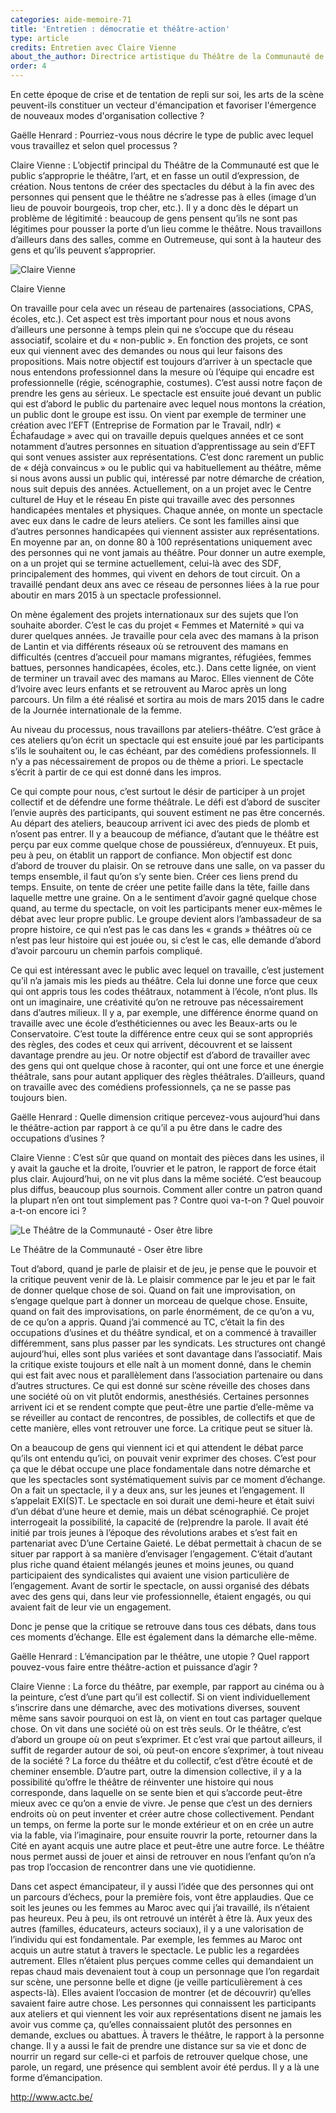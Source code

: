 ```yaml
---
categories: aide-memoire-71
title: 'Entretien : démocratie et théâtre-action'
type: article
credits: Entretien avec Claire Vienne
about_the_author: Directrice artistique du Théâtre de la Communauté de Seraing
order: 4
---
```

En cette époque de crise et de tentation de repli sur soi, les arts de la scène peuvent-ils constituer un vecteur d'émancipation et favoriser l'émergence de nouveaux modes d'organisation collective ?

Gaëlle Henrard : Pourriez-vous nous décrire le type de public avec lequel vous travaillez et selon quel processus ?

Claire Vienne : L’objectif principal du Théâtre de la Communauté est que le public s’approprie le théâtre, l’art, et en fasse un outil d’expression, de création. Nous tentons de créer des spectacles du début à la fin avec des personnes qui pensent que le théâtre ne s’adresse pas à elles (image d’un lieu de pouvoir bourgeois, trop cher, etc.). Il y a donc dès le départ un problème de légitimité : beaucoup de gens pensent qu’ils ne sont pas légitimes pour pousser la porte d’un lieu comme le théâtre. Nous travaillons d’ailleurs dans des salles, comme en Outremeuse, qui sont à la hauteur des gens et qu’ils peuvent s’approprier.

![](/assets/uploads/am71_p.4_entretien.jpg "Claire Vienne")

<span class="img-copyright">Claire Vienne</span>

On travaille pour cela avec un réseau de partenaires (associations, CPAS, écoles, etc.). Cet aspect est très important pour nous et nous avons d’ailleurs une personne à temps plein qui ne s’occupe que du réseau associatif, scolaire et du « non-public ». En fonction des projets, ce sont eux qui viennent avec des demandes ou nous qui leur faisons des propositions. Mais notre objectif est toujours d’arriver à un spectacle que nous entendons professionnel dans la mesure où l’équipe qui encadre est professionnelle (régie, scénographie, costumes). C’est aussi notre façon de prendre les gens au sérieux. Le spectacle est ensuite joué devant un public qui est d’abord le public du partenaire avec lequel nous montons la création, un public dont le groupe est issu. On vient par exemple de terminer une création avec l’EFT (Entreprise de Formation par le Travail, ndlr) « Échafaudage » avec qui on travaille depuis quelques années et ce sont notamment d’autres personnes en situation d’apprentissage au sein d’EFT qui sont venues assister aux représentations. C’est donc rarement un public de « déjà convaincus » ou le public qui va habituellement au théâtre, même si nous avons aussi un public qui, intéressé par notre démarche de création, nous suit depuis des années. Actuellement, on a un projet avec le Centre culturel de Huy et le réseau En piste qui travaille avec des personnes handicapées mentales et physiques. Chaque année, on monte un spectacle avec eux dans le cadre de leurs ateliers. Ce sont les familles ainsi que d’autres personnes handicapées qui viennent assister aux représentations. En moyenne par an, on donne 80 à 100 représentations uniquement avec des personnes qui ne vont jamais au théâtre. Pour donner un autre exemple, on a un projet qui se termine actuellement, celui-là avec des SDF, principalement des hommes, qui vivent en dehors de tout circuit. On a travaillé pendant deux ans avec ce réseau de personnes liées à la rue pour aboutir en mars 2015 à un spectacle professionnel.

On mène également des projets internationaux sur des sujets que l’on souhaite aborder. C’est le cas du projet « Femmes et Maternité » qui va durer quelques années. Je travaille pour cela avec des mamans à la prison de Lantin et via différents réseaux où se retrouvent des mamans en difficultés (centres d’accueil pour mamans migrantes, réfugiées, femmes battues, personnes handicapées, écoles, etc.). Dans cette lignée, on vient de terminer un travail avec des mamans au Maroc. Elles viennent de Côte d’Ivoire avec leurs enfants et se retrouvent au Maroc après un long parcours. Un film a été réalisé et sortira au mois de mars 2015 dans le cadre de la Journée internationale de la femme.

Au niveau du processus, nous travaillons par ateliers-théâtre. C’est grâce à ces ateliers qu’on écrit un spectacle qui est ensuite joué par les participants s’ils le souhaitent ou, le cas échéant, par des comédiens professionnels. Il n’y a pas nécessairement de propos ou de thème a priori. Le spectacle s’écrit à partir de ce qui est donné dans les impros.

Ce qui compte pour nous, c’est surtout le désir de participer à un projet collectif et de défendre une forme théâtrale. Le défi est d’abord de susciter l’envie auprès des participants, qui souvent estiment ne pas être concernés. Au départ des ateliers, beaucoup arrivent ici avec des pieds de plomb et n’osent pas entrer. Il y a beaucoup de méfiance, d’autant que le théâtre est perçu par eux comme quelque chose de poussiéreux, d’ennuyeux. Et puis, peu à peu, on établit un rapport de confiance. Mon objectif est donc d’abord de trouver du plaisir. On se retrouve dans une salle, on va passer du temps ensemble, il faut qu’on s’y sente bien. Créer ces liens prend du temps. Ensuite, on tente de créer une petite faille dans la tête, faille dans laquelle mettre une graine. On a le sentiment d’avoir gagné quelque chose quand, au terme du spectacle, on voit les participants mener eux-mêmes le débat avec leur propre public. Le groupe devient alors l’ambassadeur de sa propre histoire, ce qui n’est pas le cas dans les « grands » théâtres où ce n’est pas leur histoire qui est jouée ou, si c’est le cas, elle demande d’abord d’avoir parcouru un chemin parfois compliqué.

Ce qui est intéressant avec le public avec lequel on travaille, c’est justement qu’il n’a jamais mis les pieds au théâtre. Cela lui donne une force que ceux qui ont appris tous les codes théâtraux, notamment à l’école, n’ont plus. Ils ont un imaginaire, une créativité qu’on ne retrouve pas nécessairement dans d’autres milieux. Il y a, par exemple, une différence énorme quand on travaille avec une école d’esthéticiennes ou avec les Beaux-arts ou le Conservatoire. C’est toute la différence entre ceux qui se sont appropriés des règles, des codes et ceux qui arrivent, découvrent et se laissent davantage prendre au jeu. Or notre objectif est d’abord de travailler avec des gens qui ont quelque chose à raconter, qui ont une force et une énergie théâtrale, sans pour autant appliquer des règles théâtrales. D’ailleurs, quand on travaille avec des comédiens professionnels, ça ne se passe pas toujours bien.

Gaëlle Henrard : Quelle dimension critique percevez-vous aujourd’hui dans le théâtre-action par rapport à ce qu’il a pu être dans le cadre des occupations d’usines ?

Claire Vienne : C’est sûr que quand on montait des pièces dans les usines, il y avait la gauche et la droite, l’ouvrier et le patron, le rapport de force était plus clair. Aujourd’hui, on ne vit plus dans la même société. C’est beaucoup plus diffus, beaucoup plus sournois. Comment aller contre un patron quand la plupart n’en ont tout simplement pas ? Contre quoi va-t-on ? Quel pouvoir a-t-on encore ici ?

![](/assets/uploads/am71_p.4_entretien_cover.jpg "Le Théâtre de la Communauté - Oser être libre")

<span class="img-copyright">Le Théâtre de la Communauté - Oser être libre</span>

Tout d’abord, quand je parle de plaisir et de jeu, je pense que le pouvoir et la critique peuvent venir de là. Le plaisir commence par le jeu et par le fait de donner quelque chose de soi. Quand on fait une improvisation, on s’engage quelque part à donner un morceau de quelque chose. Ensuite, quand on fait des improvisations, on parle énormément, de ce qu’on a vu, de ce qu’on a appris. Quand j’ai commencé au TC, c’était la fin des occupations d’usines et du théâtre syndical, et on a commencé à travailler différemment, sans plus passer par les syndicats. Les structures ont changé aujourd’hui, elles sont plus variées et sont davantage dans l’associatif. Mais la critique existe toujours et elle naît à un moment donné, dans le chemin qui est fait avec nous et parallèlement dans l’association partenaire ou dans d’autres structures. Ce qui est donné sur scène réveille des choses dans une société où on vit plutôt endormis, anesthésiés. Certaines personnes arrivent ici et se rendent compte que peut-être une partie d’elle-même va se réveiller au contact de rencontres, de possibles, de collectifs et que de cette manière, elles vont retrouver une force. La critique peut se situer là.

On a beaucoup de gens qui viennent ici et qui attendent le débat parce qu’ils ont entendu qu’ici, on pouvait venir exprimer des choses. C’est pour ça que le débat occupe une place fondamentale dans notre démarche et que les spectacles sont systématiquement suivis par ce moment d’échange. On a fait un spectacle, il y a deux ans, sur les jeunes et l’engagement. Il s’appelait EXI(S)T. Le spectacle en soi durait une demi-heure et était suivi d’un débat d’une heure et demie, mais un débat scénographié. Ce projet interrogeait la possibilité, la capacité de (re)prendre la parole. Il avait été initié par trois jeunes à l’époque des révolutions arabes et s’est fait en partenariat avec D’une Certaine Gaieté. Le débat permettait à chacun de se situer par rapport à sa manière d’envisager l’engagement. C’était d’autant plus riche quand étaient mélangés jeunes et moins jeunes, ou quand participaient des syndicalistes qui avaient une vision particulière de l’engagement. Avant de sortir le spectacle, on aussi organisé des débats avec des gens qui, dans leur vie professionnelle, étaient engagés, ou qui avaient fait de leur vie un engagement.

Donc je pense que la critique se retrouve dans tous ces débats, dans tous ces moments d’échange. Elle est également dans la démarche elle-même.

Gaëlle Henrard : L’émancipation par le théâtre, une utopie ? Quel rapport pouvez-vous faire entre théâtre-action et puissance d’agir ?

Claire Vienne : La force du théâtre, par exemple, par rapport au cinéma ou à la peinture, c’est d’une part qu’il est collectif. Si on vient individuellement s’inscrire dans une démarche, avec des motivations diverses, souvent même sans savoir pourquoi on est là, on vient en tout cas partager quelque chose. On vit dans une société où on est très seuls. Or le théâtre, c’est d’abord un groupe où on peut s’exprimer. Et c’est vrai que partout ailleurs, il suffit de regarder autour de soi, où peut-on encore s’exprimer, à tout niveau de la société ? La force du théâtre et du collectif, c’est d’être écouté et de cheminer ensemble. D’autre part, outre la dimension collective, il y a la possibilité qu’offre le théâtre de réinventer une histoire qui nous corresponde, dans laquelle on se sente bien et qui s’accorde peut-être mieux avec ce qu’on a envie de vivre. Je pense que c’est un des derniers endroits où on peut inventer et créer autre chose collectivement. Pendant un temps, on ferme la porte sur le monde extérieur et on en crée un autre via la fable, via l’imaginaire, pour ensuite rouvrir la porte, retourner dans la Cité en ayant acquis une autre place et peut-être une autre force. Le théâtre nous permet aussi de jouer et ainsi de retrouver en nous l’enfant qu’on n’a pas trop l’occasion de rencontrer dans une vie quotidienne.

Dans cet aspect émancipateur, il y aussi l’idée que des personnes qui ont un parcours d’échecs, pour la première fois, vont être applaudies. Que ce soit les jeunes ou les femmes au Maroc avec qui j’ai travaillé, ils n’étaient pas heureux. Peu à peu, ils ont retrouvé un intérêt à être là. Aux yeux des autres (familles, éducateurs, acteurs sociaux), il y a une valorisation de l’individu qui est fondamentale. Par exemple, les femmes au Maroc ont acquis un autre statut à travers le spectacle. Le public les a regardées autrement. Elles n’étaient plus perçues comme celles qui demandaient un repas chaud mais devenaient tout à coup un personnage que l’on regardait sur scène, une personne belle et digne (je veille particulièrement à ces aspects-là). Elles avaient l’occasion de montrer (et de découvrir) qu’elles savaient faire autre chose. Les personnes qui connaissent les participants aux ateliers et qui viennent les voir aux représentations disent ne jamais les avoir vus comme ça, qu’elles connaissaient plutôt des personnes en demande, exclues ou abattues. À travers le théâtre, le rapport à la personne change. Il y a aussi le fait de prendre une distance sur sa vie et donc de nourrir un regard sur celle-ci et parfois de retrouver quelque chose, une parole, un regard, une présence qui semblent avoir été perdus. Il y a là une forme d’émancipation.

<http://www.actc.be/>
